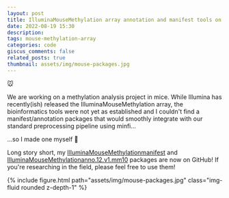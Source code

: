 ```yaml
---
layout: post
title: IlluminaMouseMethylation array annotation and manifest tools on github
date: 2022-08-19 15:30
description: 
tags: mouse-methylation-array
categories: code
giscus_comments: false
related_posts: true
thumbnail: assets/img/mouse-packages.jpg
---
```


:mouse:

We are working on a methylation analysis project in mice. While Illumina has recently(ish) released the IlluminaMouseMethylation array, the bioinformatics tools were not yet as established and I couldn't find a manifest/annotation packages that would smoothly integrate with our standard preprocessing pipeline using minfi...

...so I made one myself :muscle:

Long story short, my [IlluminaMouseMethylationmanifest](https://github.com/chiaraherzog/IlluminaMouseMethylationmanifest) and [IlluminaMouseMethylationanno.12.v1.mm10](https://github.com/chiaraherzog/IlluminaMouseMethylationanno.12.v1.mm10) packages are now on GitHub! If you're researching in the field, please feel free to use them!

<p float="left">

{% include figure.html path="assets/img/mouse-packages.jpg" class="img-fluid rounded z-depth-1" %}

</p>